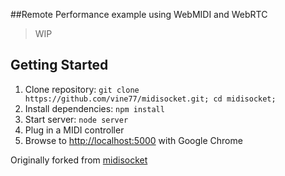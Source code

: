 ##Remote Performance example using WebMIDI and WebRTC
>WIP
## Getting Started
1. Clone repository: `git clone https://github.com/vine77/midisocket.git; cd midisocket;`
2. Install dependencies: `npm install`
3. Start server: `node server`
4. Plug in a MIDI controller
5. Browse to [http://localhost:5000](http://localhost:5000) with Google Chrome

Originally forked from [midisocket](https://github.com/vine77/midisocket)
